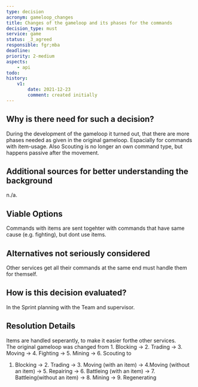 ```yaml
---
type: decision
acronym: gameloop_changes
title: Changes of the gameloop and its phases for the commands
decision_type: must
service: game
status: _3_agreed
responsible: fgr;mba
deadline: 
priority: 2-medium
aspects: 
    - api
todo:
history:
    v1:
        date: 2021-12-23
        comment: created initially
---
```


## Why is there need for such a decision?

During the development of the gameloop it turned out, that there are more phases needed as given in the original gameloop. Espacially for commands with item-usage. Also Scouting is no longer an own command type, but happens passive after the movement.

## Additional sources for better understanding the background

n./a.

## Viable Options

Commands with items are sent togehter with commands that  have same cause (e.g. fighting), but dont use items.

## Alternatives not seriously considered

Other services get all their commands at the same end must handle them for themself.

## How is this decision evaluated?

In the Sprint planning with the Team and supervisor.

## Resolution Details

Items are handled seperantly, to make it easier forthe other services. <br>
The original gameloop was changed from 1. Blocking -> 2. Trading -> 3. Moving -> 4. Fighting -> 5. Mining -> 6. Scouting to <br>
1. Blocking -> 2. Trading -> 3. Moving (with an item) -> 4.Moving (without an item) -> 5. Repairing -> 6. Battleing (with an item) -> 7. Battleing(without an item) -> 8. Mining -> 9. Regenerating
